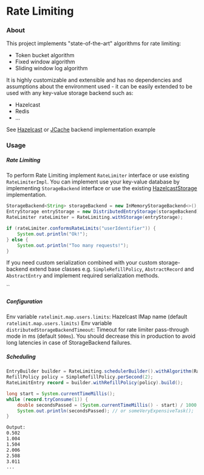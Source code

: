 # Rate Limiting

### About

This project implements "state-of-the-art" algorithms for rate limiting:
  - Token bucket algorithm
  - Fixed window algorithm
  - Sliding window log algorithm

It is highly customizable and extensible and has no dependencies and assumptions about the environment used - it can be easily extended to be used with any key-value storage backend such as:
  - Hazelcast
  - Redis
  - ...

See [Hazelcast][hazelcast-storage] or [JCache][jcache-storage]  backend implementation example


### Usage

##### Rate Limiting

To perform Rate Limiting implement `RateLimiter` interface or use existing `RateLimiterImpl`. You can implement use your key-value database by implementing `StorageBackend` interface or use the existing [HazelcastStorage][hazelcast-storage] implementation. 


```java
StorageBackend<String> storageBackend = new InMemoryStorageBackend<>(); // in memory impl.
EntryStorage entryStorage = new DistributedEntryStorage(storageBackend); // async mode
RateLimiter rateLimiter = RateLimiting.withStorage(entryStorage);

if (rateLimiter.conformsRateLimits("userIdentifier")) {
    System.out.println("Ok!");
} else {
    System.out.println("Too many requests!");
}
```

If you need custom serialization combined with your custom storage-backend extend base classes e.g. `SimpleRefillPolicy`, `AbstractRecord` and `AbstractEntry` and implement required serialization methods.

``

##### Configuration

Env variable `ratelimit.map.users.limits`: Hazelcast IMap name (default `ratelimit.map.users.limits)`
Env variable `distributedStorageBackendTimeout`: Timeout for rate limiter pass-through mode in ms (default `500ms`). You should decrease this in production to avoid long latencies in case of StorageBackend failures.


##### Scheduling

```java
EntryBuilder builder = RateLimiting.schedulerBuilder().withAlgorithm(RateLimitAlgorithm.TOKEN_BUCKET);
RefillPolicy policy = SimpleRefillPolicy.perSecond(2);
RateLimitEntry record = builder.withRefillPolicy(policy).build();

long start = System.currentTimeMillis();
while (record.tryConsume(1)) {
	double secondsPassed = (System.currentTimeMillis() - start) / 1000.0;
	System.out.println(secondsPassed); // or someVeryExpensiveTask();
}
```


```sh
Output:
0.502
1.004
1.504
2.006
2.508
3.011
...
```


[hazelcast-storage]: https://github.com/Meemaw/rate-limiting/blob/master/ratelimit-hazelcast/src/main/java/io/github/meemaw/ratelimit/hazelcast/HazelcastStorage.java
[jcache-storage]: https://github.com/Meemaw/rate-limiting/blob/master/ratelimit-jcache/src/main/java/io/github/meemaw/ratelimit/jcache/JCacheStorage.java